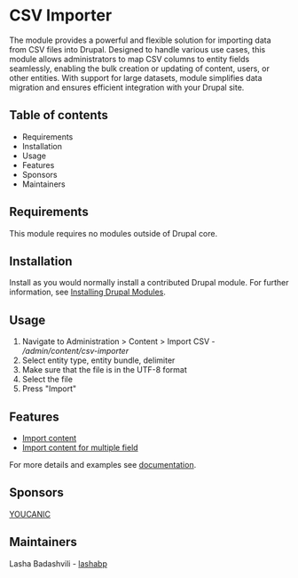 # CSV Importer

The module provides a powerful and flexible solution for importing data from CSV files into Drupal. Designed to handle various use cases, this module allows administrators to map CSV columns to entity fields seamlessly, enabling the bulk creation or updating of content, users, or other entities. With support for large datasets, module simplifies data migration and ensures efficient integration with your Drupal site.

## Table of contents

- Requirements
- Installation
- Usage
- Features
- Sponsors
- Maintainers

## Requirements

This module requires no modules outside of Drupal core.

## Installation

Install as you would normally install a contributed Drupal module. For further
information, see
[Installing Drupal Modules](https://www.drupal.org/docs/extending-drupal/installing-drupal-modules).

## Usage

1. Navigate to Administration > Content > Import CSV -
   _/admin/content/csv-importer_
1. Select entity type, entity bundle, delimiter
1. Make sure that the file is in the UTF-8 format
1. Select the file
1. Press "Import"

## Features

- [Import content](https://www.drupal.org/docs/extending-drupal/contributed-modules/contributed-module-documentation/csv-importer/import-content)
- [Import content for multiple field](https://www.drupal.org/docs/8/modules/csv-importer/import-multiple-content)

For more details and examples see
[documentation](https://www.drupal.org/docs/contributed-modules/csv-importer).

## Sponsors

[YOUCANIC](https://www.youcanic.com)

## Maintainers

Lasha Badashvili - [lashabp](https://www.drupal.org/u/lashabp)
